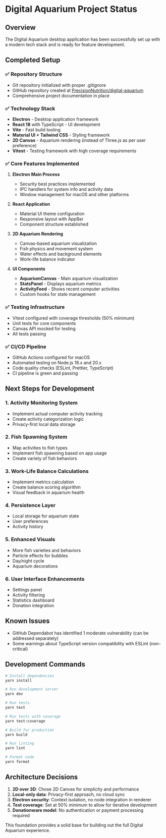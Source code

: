 # Digital Aquarium Project Status

## Overview
The Digital Aquarium desktop application has been successfully set up with a modern tech stack and is ready for feature development.

## Completed Setup

### ✅ Repository Structure
- Git repository initialized with proper .gitignore
- GitHub repository created at [PrecisionNutrition/digital-aquarium](https://github.com/PrecisionNutrition/digital-aquarium)
- Comprehensive project documentation in place

### ✅ Technology Stack
- **Electron** - Desktop application framework
- **React 18** with TypeScript - UI development
- **Vite** - Fast build tooling
- **Material UI + Tailwind CSS** - Styling framework
- **2D Canvas** - Aquarium rendering (instead of Three.js as per user preference)
- **Vitest** - Testing framework with high coverage requirements

### ✅ Core Features Implemented
1. **Electron Main Process**
   - Security best practices implemented
   - IPC handlers for system info and activity data
   - Window management for macOS and other platforms

2. **React Application**
   - Material UI theme configuration
   - Responsive layout with AppBar
   - Component structure established

3. **2D Aquarium Rendering**
   - Canvas-based aquarium visualization
   - Fish physics and movement system
   - Water effects and background elements
   - Work-life balance indicator

4. **UI Components**
   - **AquariumCanvas** - Main aquarium visualization
   - **StatsPanel** - Displays aquarium metrics
   - **ActivityFeed** - Shows recent computer activities
   - Custom hooks for state management

### ✅ Testing Infrastructure
- Vitest configured with coverage thresholds (50% minimum)
- Unit tests for core components
- Canvas API mocked for testing
- All tests passing

### ✅ CI/CD Pipeline
- GitHub Actions configured for macOS
- Automated testing on Node.js 18.x and 20.x
- Code quality checks (ESLint, Prettier, TypeScript)
- CI pipeline is green and passing

## Next Steps for Development

### 1. Activity Monitoring System
- Implement actual computer activity tracking
- Create activity categorization logic
- Privacy-first local data storage

### 2. Fish Spawning System
- Map activities to fish types
- Implement fish spawning based on app usage
- Create variety of fish behaviors

### 3. Work-Life Balance Calculations
- Implement metrics calculation
- Create balance scoring algorithm
- Visual feedback in aquarium health

### 4. Persistence Layer
- Local storage for aquarium state
- User preferences
- Activity history

### 5. Enhanced Visuals
- More fish varieties and behaviors
- Particle effects for bubbles
- Day/night cycle
- Aquarium decorations

### 6. User Interface Enhancements
- Settings panel
- Activity filtering
- Statistics dashboard
- Donation integration

## Known Issues
- GitHub Dependabot has identified 1 moderate vulnerability (can be addressed separately)
- Some warnings about TypeScript version compatibility with ESLint (non-critical)

## Development Commands
```bash
# Install dependencies
yarn install

# Run development server
yarn dev

# Run tests
yarn test

# Run tests with coverage
yarn test:coverage

# Build for production
yarn build

# Run linting
yarn lint

# Format code
yarn format
```

## Architecture Decisions
1. **2D over 3D**: Chose 2D Canvas for simplicity and performance
2. **Local-only data**: Privacy-first approach, no cloud sync
3. **Electron security**: Context isolation, no node integration in renderer
4. **Test coverage**: Set at 50% minimum to allow for iterative development
5. **Donationware model**: No authentication or payment processing required

This foundation provides a solid base for building out the full Digital Aquarium experience.
